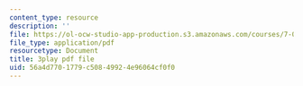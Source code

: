 ```yaml
---
content_type: resource
description: ''
file: https://ol-ocw-studio-app-production.s3.amazonaws.com/courses/7-016-introductory-biology-fall-2018/56a4d7701779c50849924e96064cf0f0_SA8dRTq3qUA.pdf
file_type: application/pdf
resourcetype: Document
title: 3play pdf file
uid: 56a4d770-1779-c508-4992-4e96064cf0f0
---
```

